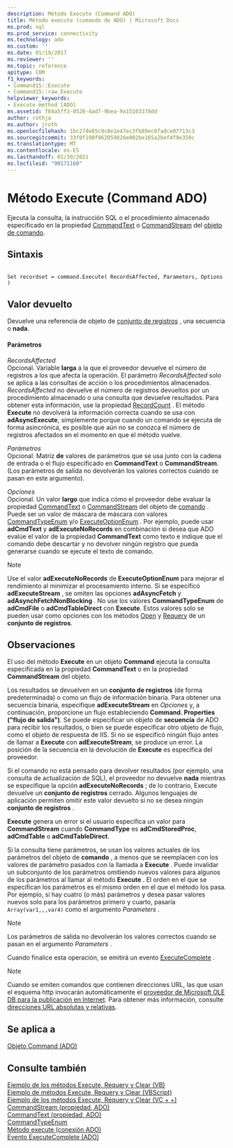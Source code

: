 ```yaml
---
description: Método Execute (Command ADO)
title: Método execute (comando de ADO) | Microsoft Docs
ms.prod: sql
ms.prod_service: connectivity
ms.technology: ado
ms.custom: ''
ms.date: 01/19/2017
ms.reviewer: ''
ms.topic: reference
apitype: COM
f1_keywords:
- Command15::Execute
- Command15::raw_Execute
helpviewer_keywords:
- Execute method [ADO]
ms.assetid: f84a5ff3-0528-4ad7-9bea-9a15103378dd
author: rothja
ms.author: jroth
ms.openlocfilehash: 1bc27de85c9c8e1e47ec3fb89ec8fadce07713c3
ms.sourcegitcommit: 33f0f190f962059826e002be165a2bef4f9e350c
ms.translationtype: MT
ms.contentlocale: es-ES
ms.lasthandoff: 01/30/2021
ms.locfileid: "99171160"
---
```

# <a name="execute-method-ado-command"></a>Método Execute (Command ADO)
Ejecuta la consulta, la instrucción SQL o el procedimiento almacenado especificado en la propiedad [CommandText](../../../ado/reference/ado-api/commandtext-property-ado.md) o [CommandStream](../../../ado/reference/ado-api/commandstream-property-ado.md) del [objeto de comando](../../../ado/reference/ado-api/command-object-ado.md).  
  
## <a name="syntax"></a>Sintaxis  
  
```  
  
Set recordset = command.Execute( RecordsAffected, Parameters, Options )  
```  
  
## <a name="return-value"></a>Valor devuelto  
 Devuelve una referencia de objeto de [conjunto de registros](../../../ado/reference/ado-api/recordset-object-ado.md) , una secuencia o **nada**.  
  
#### <a name="parameters"></a>Parámetros  
 *RecordsAffected*  
 Opcional. Variable **larga** a la que el proveedor devuelve el número de registros a los que afecta la operación. El parámetro *RecordsAffected* solo se aplica a las consultas de acción o los procedimientos almacenados. *RecordsAffected* no devuelve el número de registros devueltos por un procedimiento almacenado o una consulta que devuelve resultados. Para obtener esta información, use la propiedad [RecordCount](../../../ado/reference/ado-api/recordcount-property-ado.md) . El método **Execute** no devolverá la información correcta cuando se usa con **adAsyncExecute**, simplemente porque cuando un comando se ejecuta de forma asincrónica, es posible que aún no se conozca el número de registros afectados en el momento en que el método vuelve.  
  
 *Parámetros*  
 Opcional. Matriz **de** valores de parámetros que se usa junto con la cadena de entrada o el flujo especificado en **CommandText** o **CommandStream**. (Los parámetros de salida no devolverán los valores correctos cuando se pasan en este argumento).  
  
 *Opciones*  
 Opcional. Un valor **largo** que indica cómo el proveedor debe evaluar la propiedad [CommandText](../../../ado/reference/ado-api/commandtext-property-ado.md) o [CommandStream](../../../ado/reference/ado-api/commandstream-property-ado.md) del objeto de [comando](../../../ado/reference/ado-api/command-object-ado.md) . Puede ser un valor de máscara de máscara con valores [CommandTypeEnum](../../../ado/reference/ado-api/commandtypeenum.md) y/o [ExecuteOptionEnum](../../../ado/reference/ado-api/executeoptionenum.md) . Por ejemplo, puede usar **adCmdText** y **adExecuteNoRecords** en combinación si desea que ADO evalúe el valor de la propiedad **CommandText** como texto e indique que el comando debe descartar y no devolver ningún registro que pueda generarse cuando se ejecute el texto de comando.  
  
> [!NOTE]
>  Use el valor **adExecuteNoRecords** de **ExecuteOptionEnum** para mejorar el rendimiento al minimizar el procesamiento interno. Si se especificó **adExecuteStream** , se omiten las opciones **adAsyncFetch** y **adAsynchFetchNonBlocking** . No use los valores **CommandTypeEnum** de **adCmdFile** o **adCmdTableDirect** con **Execute**. Estos valores solo se pueden usar como opciones con los métodos [Open](../../../ado/reference/ado-api/open-method-ado-recordset.md) y [Requery](../../../ado/reference/ado-api/requery-method.md) de un **conjunto de registros**.  
  
## <a name="remarks"></a>Observaciones  
 El uso del método **Execute** en un objeto **Command** ejecuta la consulta especificada en la propiedad **CommandText** o en la propiedad **CommandStream** del objeto.  
  
 Los resultados se devuelven en un **conjunto de registros** (de forma predeterminada) o como un flujo de información binaria. Para obtener una secuencia binaria, especifique **adExecuteStream** en *Opciones* y, a continuación, proporcione un flujo estableciendo **Command. Properties ("flujo de salida")**. Se puede especificar un objeto de **secuencia** de ADO para recibir los resultados, o bien se puede especificar otro objeto de flujo, como el objeto de respuesta de IIS. Si no se especificó ningún flujo antes de llamar a **Execute** con **adExecuteStream**, se produce un error. La posición de la secuencia en la devolución de **Execute** es específica del proveedor.  
  
 Si el comando no está pensado para devolver resultados (por ejemplo, una consulta de actualización de SQL), el proveedor no devuelve **nada** mientras se especifique la opción **adExecuteNoRecords** ; de lo contrario, Execute devuelve un **conjunto de registros** cerrado. Algunos lenguajes de aplicación permiten omitir este valor devuelto si no se desea ningún **conjunto de registros** .  
  
 **Execute** genera un error si el usuario especifica un valor para **CommandStream** cuando **CommandType** es **adCmdStoredProc**, **adCmdTable** o **adCmdTableDirect**.  
  
 Si la consulta tiene parámetros, se usan los valores actuales de los parámetros del objeto de **comando** , a menos que se reemplacen con los valores de parámetro pasados con la llamada a **Execute** . Puede invalidar un subconjunto de los parámetros omitiendo nuevos valores para algunos de los parámetros al llamar al método **Execute** . El orden en el que se especifican los parámetros es el mismo orden en el que el método los pasa. Por ejemplo, si hay cuatro (o más) parámetros y desea pasar valores nuevos solo para los parámetros primero y cuarto, pasaría `Array(var1,,,var4)` como el argumento *Parameters* .  
  
> [!NOTE]
>  Los parámetros de salida no devolverán los valores correctos cuando se pasan en el argumento *Parameters* .  
  
 Cuando finalice esta operación, se emitirá un evento [ExecuteComplete](../../../ado/reference/ado-api/executecomplete-event-ado.md) .  
  
> [!NOTE]
>  Cuando se emiten comandos que contienen direcciones URL, las que usan el esquema http invocarán automáticamente el [proveedor de Microsoft OLE DB para la publicación en Internet](../../../ado/guide/appendixes/microsoft-ole-db-provider-for-internet-publishing.md). Para obtener más información, consulte [direcciones URL absolutas y relativas](../../../ado/guide/data/absolute-and-relative-urls.md).  
  
## <a name="applies-to"></a>Se aplica a  
 [Objeto Command (ADO)](../../../ado/reference/ado-api/command-object-ado.md)  
  
## <a name="see-also"></a>Consulte también  
 [Ejemplo de los métodos Execute, Requery y Clear (VB)](../../../ado/reference/ado-api/execute-requery-and-clear-methods-example-vb.md)   
 [Ejemplo de métodos Execute, Requery y Clear (VBScript)](../../../ado/reference/ado-api/execute-requery-and-clear-methods-example-vbscript.md)   
 [Ejemplo de los métodos Execute, Requery y Clear (VC + +)](../../../ado/reference/ado-api/execute-requery-and-clear-methods-example-vc.md)   
 [CommandStream (propiedad, ADO)](../../../ado/reference/ado-api/commandstream-property-ado.md)   
 [CommandText (propiedad, ADO)](../../../ado/reference/ado-api/commandtext-property-ado.md)   
 [CommandTypeEnum](../../../ado/reference/ado-api/commandtypeenum.md)   
 [Método execute (conexión ADO)](../../../ado/reference/ado-api/execute-method-ado-connection.md)   
 [Evento ExecuteComplete (ADO)](../../../ado/reference/ado-api/executecomplete-event-ado.md)
